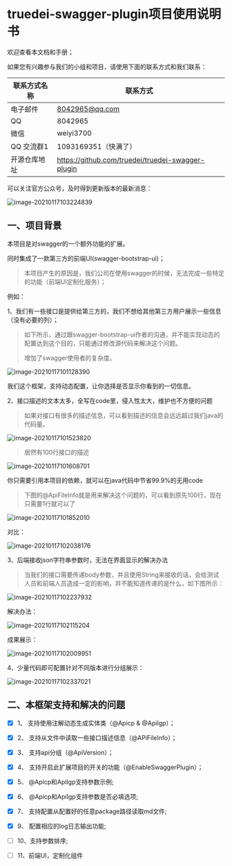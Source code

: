 # truedei-swagger-plugin项目使用说明书



欢迎查看本文档和手册；



如果您有兴趣参与我们的小组和项目，请使用下面的联系方式和我们联系：

| 联系方式名称 | 联系方式                                          |
| ------------ | ------------------------------------------------- |
| 电子邮件     | [8042965@qq.com](mailto:8042965@qq.com)           |
| QQ           | 8042965                                           |
| 微信         | weiyi3700                                         |
| QQ 交流群1   | 1093169351（快满了）                              |
| 开源仓库地址 | https://github.com/truedei/truedei-swagger-plugin |



可以关注官方公众号，及时得到更新版本的最新消息：

![image-20210117103224839](pic/image-20210117103224839.png)







## 一、项目背景



本项目是对swagger的一个额外功能的扩展。

同时集成了一款第三方的前端UI(swagger-bootstrap-ui)；



> 本项目产生的原因是，我们公司在使用swagger的时候，无法完成一些特定的功能（前端UI定制化服务）；



例如：



1、我们有一些接口是提供给第三方的，我们不想给其他第三方用户展示一些信息（没有必要的列）；

> 如下所示，通过跟swagger-bootstrap-ui作者的沟通，并不能实现动态的配置达到这个目的，只能通过修改源代码来解决这个问题。
>
> 增加了swagger使用者的复杂度。



![image-20210117101128390](pic\image-20210117101128390.png)





我们这个框架，支持动态配置，让你选择是否显示你看到的一切信息。





2、接口描述的文本太多，全写在code里，侵入性太大，维护也不方便的问题

> 如果对接口有很多的描述信息，可以看到描述的信息会远远超过我们java的代码量。

![image-20210117101523820](pic/image-20210117101523820.png)



> 居然有100行接口的描述

![image-20210117101608701](pic/image-20210117101608701.png)





你只需要引用本项目的依赖，就可以在java代码中节省99.9%的无用code

> 下图的@ApiFileInfo就是用来解决这个问题的，可以看到原先100行，现在只需要1行就可以了

![image-20210117101852010](pic/image-20210117101852010.png)



对比：



![image-20210117102038176](pic/image-20210117102038176.png)





3、后端接收json字符串参数时，无法在界面显示的解决办法



> 当我们的接口需要传递body参数，并且使用String来接收的话，会给测试人员和前端人员造成一定的影响，并不能知道传递的是什么，如下图所示：

![image-20210117102237932](pic/image-20210117102237932.png)



解决办法：

![image-20210117102115204](pic/image-20210117102115204.png)



成果展示：



![image-20210117102009951](pic/image-20210117102009951.png)





4、少量代码即可配置针对不同版本进行分组展示：



![image-20210117102337021](pic/image-20210117102337021.png)








## 二、本框架支持和解决的问题

- [x] 1、 支持使用注解动态生成实体类（@Apicp & @ApiIgp）；
- [x] 2、 支持从文件中读取一些接口描述信息（@APiFileInfo）；
- [x] 3、 支持api分组（@ApiVersion）；
- [x] 4、 支持开启此扩展项目的开关的功能（@EnableSwaggerPlugin）；
- [x] 5、 @Apicp和ApiIgp支持参数示例;
- [x] 6、 @Apicp和ApiIgp支持参数是否必填选项;
- [x] 7、 支持配置从配置好的任意package路径读取md文件; 
- [x] 9、 配置相应的log日志输出功能;
- [ ] 10、支持参数排序;
- [ ] 11、前端UI，定制化组件









